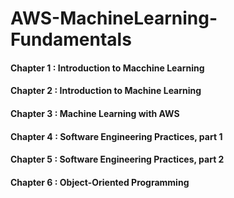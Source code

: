 # AWS-MachineLearning-Fundamentals

#### Chapter 1 :  Introduction to Macchine Learning

#### Chapter 2 :  Introduction to Machine Learning

#### Chapter 3 :  Machine Learning with AWS

#### Chapter 4 :  Software Engineering Practices, part 1

#### Chapter 5 :  Software Engineering Practices, part 2

#### Chapter 6 :  Object-Oriented Programming
